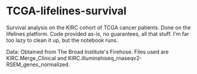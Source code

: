 # TCGA-lifelines-survival
Survival analysis on the KIRC cohort of TCGA cancer patients. Done on the lifelines platform. Code provided as-is, no guarantees, all that stuff. I'm far too lazy to clean it up, but the notebook runs.

Data: 
Obtained from The Broad Institute's Firehose. Files used are KIRC.Merge_Clinical and KIRC.illuminahiseq_rnaseqv2-RSEM_genes_normalized.
